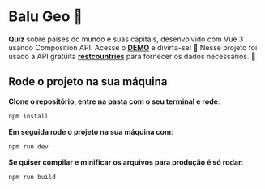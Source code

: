 # Balu Geo 🐶

**Quiz** sobre países do mundo e suas capitais, desenvolvido com Vue 3 usando Composition API. Acesse o [**DEMO**](https://balu-geo.vercel.app/) e divirta-se! 🤩 Nesse projeto foi usado a API gratuita [**restcountries**](https://restcountries.com/) para fornecer os dados necessários. 🚩

## Rode o projeto na sua máquina

**Clone o repositório, entre na pasta com o seu terminal e rode**: 

```sh
npm install
```

**Em seguida rode o projeto na sua máquina com**:

```sh
npm run dev
```

**Se quiser compilar e minificar os arquivos para produção é só rodar**:

```sh
npm run build
```

